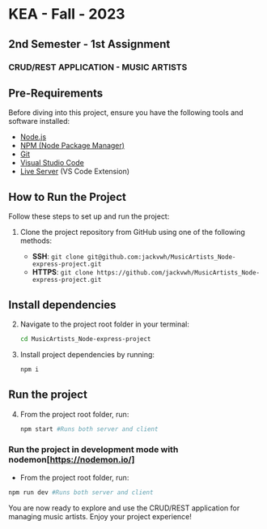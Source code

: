 # KEA - Fall - 2023

## 2nd Semester - 1st Assignment

### CRUD/REST APPLICATION - MUSIC ARTISTS

## Pre-Requirements

Before diving into this project, ensure you have the following tools and software installed:

- [Node.js](https://nodejs.org/)
- [NPM (Node Package Manager)](https://www.npmjs.com/)
- [Git](https://git-scm.com/)
- [Visual Studio Code](https://code.visualstudio.com/)
- [Live Server](https://marketplace.visualstudio.com/items?itemName=ritwickdey.LiveServer) (VS Code Extension)

## How to Run the Project

Follow these steps to set up and run the project:

1. Clone the project repository from GitHub using one of the following methods:

   - **SSH**: `git clone git@github.com:jackvwh/MusicArtists_Node-express-project.git`
   - **HTTPS**: `git clone https://github.com/jackvwh/MusicArtists_Node-express-project.git`

## Install dependencies

2. Navigate to the project root folder in your terminal:

   ```bash
   cd MusicArtists_Node-express-project
   ```

3. Install project dependencies by running:

   ```bash
   npm i
   ```

## Run the project

4. From the project root folder, run:

   ```bash
   npm start #Runs both server and client
   ```

### Run the project in development mode with nodemon[https://nodemon.io/]
   
   -  From the project root folder, run:

   ```bash
   npm run dev #Runs both server and client
   ```
   


You are now ready to explore and use the CRUD/REST application for managing music artists. Enjoy your project experience!